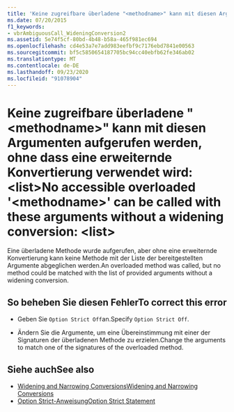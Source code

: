```yaml
---
title: 'Keine zugreifbare überladene "<methodname>" kann mit diesen Argumenten aufgerufen werden, ohne dass eine erweiternde Konvertierung verwendet wird:  <list>'
ms.date: 07/20/2015
f1_keywords:
- vbrAmbiguousCall_WideningConversion2
ms.assetid: 5e74f5cf-80bd-4b48-b58a-465f981ec694
ms.openlocfilehash: cd4e53a7e7add983eefbf9c7176ebd7841e00563
ms.sourcegitcommit: bf5c5850654187705bc94cc40ebfb62fe346ab02
ms.translationtype: MT
ms.contentlocale: de-DE
ms.lasthandoff: 09/23/2020
ms.locfileid: "91078904"
---
```

# <a name="no-accessible-overloaded-methodname-can-be-called-with-these-arguments-without-a-widening-conversion-list"></a><span data-ttu-id="4ab0b-102">Keine zugreifbare überladene "\<methodname>" kann mit diesen Argumenten aufgerufen werden, ohne dass eine erweiternde Konvertierung verwendet wird: \<list></span><span class="sxs-lookup"><span data-stu-id="4ab0b-102">No accessible overloaded '\<methodname>' can be called with these arguments without a widening conversion: \<list></span></span>

<span data-ttu-id="4ab0b-103">Eine überladene Methode wurde aufgerufen, aber ohne eine erweiternde Konvertierung kann keine Methode mit der Liste der bereitgestellten Argumente abgeglichen werden.</span><span class="sxs-lookup"><span data-stu-id="4ab0b-103">An overloaded method was called, but no method could be matched with the list of provided arguments without a widening conversion.</span></span>  
  
## <a name="to-correct-this-error"></a><span data-ttu-id="4ab0b-104">So beheben Sie diesen Fehler</span><span class="sxs-lookup"><span data-stu-id="4ab0b-104">To correct this error</span></span>  
  
- <span data-ttu-id="4ab0b-105">Geben Sie `Option Strict Off`an.</span><span class="sxs-lookup"><span data-stu-id="4ab0b-105">Specify `Option Strict Off`.</span></span>  
  
- <span data-ttu-id="4ab0b-106">Ändern Sie die Argumente, um eine Übereinstimmung mit einer der Signaturen der überladenen Methode zu erzielen.</span><span class="sxs-lookup"><span data-stu-id="4ab0b-106">Change the arguments to match one of the signatures of the overloaded method.</span></span>  
  
## <a name="see-also"></a><span data-ttu-id="4ab0b-107">Siehe auch</span><span class="sxs-lookup"><span data-stu-id="4ab0b-107">See also</span></span>

- [<span data-ttu-id="4ab0b-108">Widening and Narrowing Conversions</span><span class="sxs-lookup"><span data-stu-id="4ab0b-108">Widening and Narrowing Conversions</span></span>](../programming-guide/language-features/data-types/widening-and-narrowing-conversions.md)
- [<span data-ttu-id="4ab0b-109">Option Strict-Anweisung</span><span class="sxs-lookup"><span data-stu-id="4ab0b-109">Option Strict Statement</span></span>](../language-reference/statements/option-strict-statement.md)
